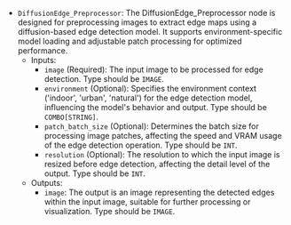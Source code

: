 - `DiffusionEdge_Preprocessor`: The DiffusionEdge_Preprocessor node is designed for preprocessing images to extract edge maps using a diffusion-based edge detection model. It supports environment-specific model loading and adjustable patch processing for optimized performance.
    - Inputs:
        - `image` (Required): The input image to be processed for edge detection. Type should be `IMAGE`.
        - `environment` (Optional): Specifies the environment context ('indoor', 'urban', 'natural') for the edge detection model, influencing the model's behavior and output. Type should be `COMBO[STRING]`.
        - `patch_batch_size` (Optional): Determines the batch size for processing image patches, affecting the speed and VRAM usage of the edge detection operation. Type should be `INT`.
        - `resolution` (Optional): The resolution to which the input image is resized before edge detection, affecting the detail level of the output. Type should be `INT`.
    - Outputs:
        - `image`: The output is an image representing the detected edges within the input image, suitable for further processing or visualization. Type should be `IMAGE`.
